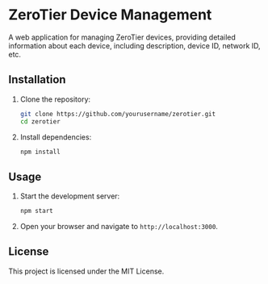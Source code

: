 # ZeroTier Device Management

A web application for managing ZeroTier devices, providing detailed information about each device, including description, device ID, network ID, etc.

## Installation

1. Clone the repository:

   ```sh
   git clone https://github.com/yourusername/zerotier.git
   cd zerotier
   ```

2. Install dependencies:
   ```sh
   npm install
   ```

## Usage

1. Start the development server:

   ```sh
   npm start
   ```

2. Open your browser and navigate to `http://localhost:3000`.

## License

This project is licensed under the MIT License.
